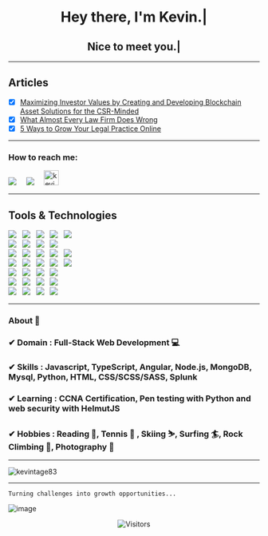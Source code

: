 <h1 align="center">Hey there, I'm Kevin.|</h1>
<h2 align="center">Nice to meet you.|</h2>

<hr>

<h2>Articles</h2>

- [x] [Maximizing Investor Values by Creating and Developing Blockchain Asset Solutions for the CSR-Minded](https://gist.github.com/kevintage83/68c8206c07df3d11863c93a876e7e0f4)
- [x] [What Almost Every Law Firm Does Wrong](https://gist.github.com/kevintage83/8120d2ac612f2d50db5db1d8aae32719)
- [x] [5 Ways to Grow Your Legal Practice Online](https://gist.github.com/kevintage83/7aefabae0ec18d6aa01a7bd7e0b06a82)
<hr>

<h3>How to reach me:</h3>

<a href="https://www.linkedin.com/in/kevintage83/"><img src="https://img.shields.io/badge/linkedin-%230077B5.svg?&style=for-the-badge&logo=linkedin&logoColor=white" /></a>&nbsp;&nbsp;&nbsp;&nbsp;
<a href="mailto:kevin@kevinwburns.com"><img src="https://img.shields.io/badge/gmail-%23D14836.svg?&style=for-the-badge&logo=gmail&logoColor=white" /></a>&nbsp;&nbsp;&nbsp;&nbsp;
<a href="https://www.instagram.com/kevintage83/" target="blank"><img alt="kevintage83" 
src="https://cdn.jsdelivr.net/npm/simple-icons@3.0.1/icons/instagram.svg" height="30" width="30"></a>
<hr>


<h2>Tools & Technologies</h2>
<p>
   <img src="https://img.shields.io/badge/HTML%20-%23F7DF1E.svg?&style=for-the-badge&color=E34F26" />&nbsp;&nbsp;
   <img src="https://img.shields.io/badge/css%20-%23F7DF1E.svg?&style=for-the-badge&color=5BA8EE" />&nbsp;&nbsp;
   <img src="https://img.shields.io/badge/JavaScript%20-%23F7DF1E.svg?&style=for-the-badge&color=F7DF1E" />&nbsp;&nbsp;
   <img src="https://img.shields.io/badge/Angular%20-%23F7DF1E.svg?&style=for-the-badge&color=DD0031" />&nbsp;&nbsp;
   <img src="https://img.shields.io/badge/Python%20-%23F7DF1E.svg?&style=for-the-badge&color=3C4C65" />&nbsp;&nbsp;
   <br />
   <img src="https://img.shields.io/badge/webpack%20-%23F7DF1E.svg?&style=for-the-badge&color=8ED5FA" />&nbsp;&nbsp;
   <img src="https://img.shields.io/badge/TDD%20-%23F7DF1E.svg?&style=for-the-badge&color=A4AD19" />&nbsp;&nbsp;
   <img src="https://img.shields.io/badge/E2E Testing%20-%23F7DF1E.svg?&style=for-the-badge&color=000" />&nbsp;&nbsp;
   <img src="https://img.shields.io/badge/BDD%20-%23F7DF1E.svg?&style=for-the-badge&color=6CC24A" />&nbsp;&nbsp;
   <br />
   <img src="https://img.shields.io/badge/Bootstrap%20-%23F7DF1E.svg?&style=for-the-badge&color=7044A3" />&nbsp;&nbsp;
   <img src="https://img.shields.io/badge/Sass%20-%23F7DF1E.svg?&style=for-the-badge&color=CD6799" />&nbsp;&nbsp;
   <img src="https://img.shields.io/badge/SCSS%20-%23F7DF1E.svg?&style=for-the-badge&color=5BA8EE" />&nbsp;&nbsp;
  <img src="https://img.shields.io/badge/Sketch%20-%23F7DF1E.svg?&style=for-the-badge&color=E34F26" />&nbsp;&nbsp;
   <img src="https://img.shields.io/badge/Zeplin%20-%23F7DF1E.svg?&style=for-the-badge&color=000" />&nbsp;&nbsp;
   <br />
   <img src="https://img.shields.io/badge/Jira%20-%23F7DF1E.svg?&style=for-the-badge&color=2881FF" />&nbsp;&nbsp;
   <img src="https://img.shields.io/badge/Trello%20-%23F7DF1E.svg?&style=for-the-badge&color=0079BF" />&nbsp;&nbsp;
   <img src="https://img.shields.io/badge/Slack%20-%23F7DF1E.svg?&style=for-the-badge&color=4A154B" />&nbsp;&nbsp;
   <img src="https://img.shields.io/badge/Jasmine%20-%23F7DF1E.svg?&style=for-the-badge&color=7044A3" />&nbsp;&nbsp;
   <img src="https://img.shields.io/badge/Karma%20-%23F7DF1E.svg?&style=for-the-badge&color=000" />&nbsp;&nbsp;
   <br />
   <img src="https://img.shields.io/badge/Node.js%20-%23F7DF1E.svg?&style=for-the-badge&color=6DB35A" />&nbsp;&nbsp;
   <img src="https://img.shields.io/badge/MongoDB%20-%23F7DF1E.svg?&style=for-the-badge&color=5C9A37" />&nbsp;&nbsp;
   <img src="https://img.shields.io/badge/MySQL%20-%23F7DF1E.svg?&style=for-the-badge&color=1E4C68" />&nbsp;&nbsp;
   <img src="https://img.shields.io/badge/VS Code%20-%23F7DF1E.svg?&style=for-the-badge&color=3178C6" />&nbsp;&nbsp;
   <br />
   <img src="https://img.shields.io/badge/TypeScript%20-%23F7DF1E.svg?&style=for-the-badge&color=3178C6" />&nbsp;&nbsp;
   <img src="https://img.shields.io/badge/Splunk%20-%23F7DF1E.svg?&style=for-the-badge&color=7044A3" />&nbsp;&nbsp;
   <img src="https://img.shields.io/badge/Bash%20-%23F7DF1E.svg?&style=for-the-badge&color=DD0031" />&nbsp;&nbsp;
   <img src="https://img.shields.io/badge/NPM%20-%23F7DF1E.svg?&style=for-the-badge&color=2496ED" />&nbsp;&nbsp;
   <br />
   <img src="https://img.shields.io/badge/Git%20-%23F7DF1E.svg?&style=for-the-badge&color=000" />&nbsp;&nbsp;
   <img src="https://img.shields.io/badge/AWS%20-%23F7DF1E.svg?&style=for-the-badge&color=F7DF1E" />&nbsp;&nbsp;
   <img src="https://img.shields.io/badge/GitHub%20-%23F7DF1E.svg?&style=for-the-badge&color=000" />&nbsp;&nbsp;
   <img src="https://img.shields.io/badge/Docker%20-%23F7DF1E.svg?&style=for-the-badge&color=2496ED" />&nbsp;&nbsp;
</p> 


<hr>

### About 📌

### ✔  **Domain :** Full-Stack Web Development 💻
### ✔  **Skills :** Javascript, TypeScript, Angular, Node.js, MongoDB, Mysql, Python, HTML, CSS/SCSS/SASS, Splunk
### ✔  **Learning :** CCNA Certification, Pen testing with Python and web security with HelmutJS
### ✔  **Hobbies :**  Reading 📕, Tennis 🎾 , Skiing ⛷, Surfing 🏄‍, Rock Climbing 🧗‍, Photography 📸

<hr>


<p><img align=center src="https://github-readme-stats.vercel.app/api?username=kevintage83&show_icons=true" alt="kevintage83" /> </p>

<hr>

```
Turning challenges into growth opportunities...
```
![image](https://github.com/soriano-dev/soriano-dev/blob/master/dino.gif)

<p align=center>                           
  <img align=center  src="https://visitor-badge.laobi.icu/badge?page_id=kevintage83.kevintage83" alt="Visitors">                     
</p>
